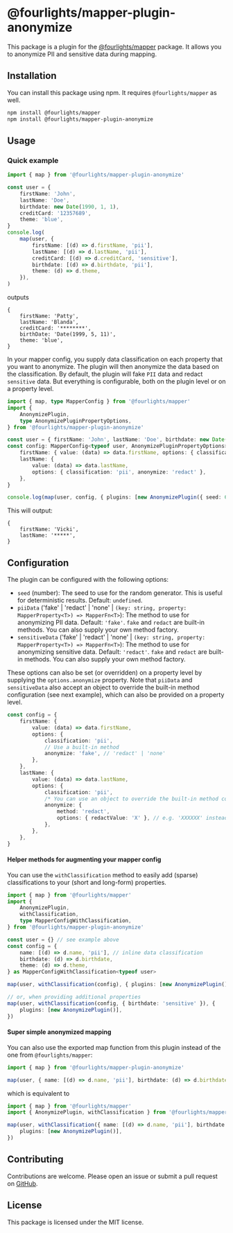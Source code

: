 # @fourlights/mapper-plugin-anonymize

This package is a plugin for the [@fourlights/mapper](https://github.com/Four-Lights-NL/mapper) package. It allows you to anonymize PII and sensitive data during mapping.

## Installation

You can install this package using npm. It requires `@fourlights/mapper` as well.

```bash
npm install @fourlights/mapper
npm install @fourlights/mapper-plugin-anonymize
```

## Usage

### Quick example

```typescript
import { map } from '@fourlights/mapper-plugin-anonymize'

const user = {
	firstName: 'John',
	lastName: 'Doe',
	birthdate: new Date(1990, 1, 1),
	creditCard: '12357689',
	theme: 'blue',
}
console.log(
	map(user, {
		firstName: [(d) => d.firstName, 'pii'],
		lastName: [(d) => d.lastName, 'pii'],
		creditCard: [(d) => d.creditCard, 'sensitive'],
		birthdate: [(d) => d.birthdate, 'pii'],
		theme: (d) => d.theme,
	}),
)
```

outputs

```json5
{
	firstName: 'Patty',
	lastName: 'Blanda',
	creditCard: '********',
	birthDate: 'Date(1999, 5, 11)',
	theme: 'blue',
}
```

In your mapper config, you supply data classification on each property that you want to anonymize. The plugin will then anonymize the data based on the classification.
By default, the plugin will fake `PII` data and redact `sensitive` data. But everything is configurable, both on the plugin level or on a property level.

```typescript
import { map, type MapperConfig } from '@fourlights/mapper'
import {
	AnonymizePlugin,
	type AnonymizePluginPropertyOptions,
} from '@fourlights/mapper-plugin-anonymize'

const user = { firstName: 'John', lastName: 'Doe', birthdate: new Date(1990, 1, 1) }
const config: MapperConfig<typeof user, AnonymizePluginPropertyOptions> = {
	firstName: { value: (data) => data.firstName, options: { classification: 'pii' } },
	lastName: {
		value: (data) => data.lastName,
		options: { classification: 'pii', anonymize: 'redact' },
	},
}

console.log(map(user, config, { plugins: [new AnonymizePlugin({ seed: 69 })] })) // NOTE: The seed to get deterministic results, for example purposes
```

This will output:

```json5
{
	firstName: 'Vicki',
	lastName: '*****',
}
```

## Configuration

The plugin can be configured with the following options:

- `seed` (number): The seed to use for the random generator. This is useful for deterministic results. Default: `undefined`.
- `piiData` ('fake' | 'redact' | 'none' | `(key: string, property: MapperProperty<T>) => MapperFn<T>`): The method to use for anonymizing PII data. Default: `'fake'`. `fake` and `redact` are built-in methods. You can also supply your own method factory.
- `sensitiveData` ('fake' | 'redact' | 'none' | `(key: string, property: MapperProperty<T>) => MapperFn<T>`): The method to use for anonymizing sensitive data. Default: `'redact'`. `fake` and `redact` are built-in methods. You can also supply your own method factory.

These options can also be set (or overridden) on a property level by supplying the `options.anonymize` property.
Note that `piiData` and `sensitiveData` also accept an object to override the built-in method configuration (see next example), which can also be provided on a property level.

```typescript
const config = {
	firstName: {
		value: (data) => data.firstName,
		options: {
			classification: 'pii',
			// Use a built-in method
			anonymize: 'fake', // 'redact' | 'none'
		},
	},
	lastName: {
		value: (data) => data.lastName,
		options: {
			classification: 'pii',
			/* You can use an object to override the built-in method configuration */
			anonymize: {
				method: 'redact',
				options: { redactValue: 'X' }, // e.g. 'XXXXXX' instead of '******'
			},
		},
	},
}
```

#### Helper methods for augmenting your mapper config

You can use the `withClassification` method to easily add (sparse) classifications to your (short and long-form) properties.

```typescript
import { map } from '@fourlights/mapper'
import {
	AnonymizePlugin,
	withClassification,
	type MapperConfigWithClassification,
} from '@fourlights/mapper-plugin-anonymize'

const user = {} // see example above
const config = {
	name: [(d) => d.name, 'pii'], // inline data classification
	birthdate: (d) => d.birthdate,
	theme: (d) => d.theme,
} as MapperConfigWithClassification<typeof user>

map(user, withClassification(config), { plugins: [new AnonymizePlugin()] })

// or, when providing additional properties
map(user, withClassification(config, { birthdate: 'sensitive' }), {
	plugins: [new AnonymizePlugin()],
})
```

#### Super simple anonymized mapping

You can also use the exported map function from this plugin instead of the one from `@fourlights/mapper`:

```typescript
import { map } from '@fourlights/mapper-plugin-anonymize'

map(user, { name: [(d) => d.name, 'pii'], birthdate: (d) => d.birthdate })
```

which is equivalent to

```typescript
import { map } from '@fourlights/mapper'
import { AnonymizePlugin, withClassification } from '@fourlights/mapper-plugin-anonymize'

map(user, withClassification({ name: [(d) => d.name, 'pii'], birthdate: (d) => d.birthdate }), {
	plugins: [new AnonymizePlugin()],
})
```

## Contributing

Contributions are welcome. Please open an issue or submit a pull request on [GitHub](https://github.com/Four-Lights-NL/mapper-plugin-anonymize).

## License

This package is licensed under the MIT license.

